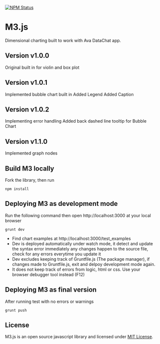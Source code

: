 [![NPM Status](https://badge.fury.io/js/dc.svg)](http://badge.fury.io/js/dc)

M3.js
=====

Dimensional charting built to work with Ava DataChat app.

Version v1.0.0
--------------------
Original built in for violin and box plot

Version v1.0.1
--------------------
Implemented bubble chart built in
Added Legend
Added Caption

Version v1.0.2
--------------------
Implementing error handling
Added back dashed line tooltip for Bubble Chart

Version v1.1.0
--------------------
Implemented graph nodes

Build M3 locally
--------------------
Fork the library, then run
```
npm install
```

Deploying M3 as development mode
---------------------------
Run the following command then open http://localhost:3000 at your local browser
```
grunt dev
```
* Find chart examples at http://localhost:3000/test_examples
* Dev is deployed automatically under watch mode, it detect and update the syntax error immediately any changes happen to the source file, check for any errors everytime you update it
* Dev excludes keeping track of Gruntfile.js (The package manager), if changes made to Gruntfile.js, exit and delpoy development mode again.
* It does not keep track of errors from logic, html or css. Use your browser debugger tool instead (F12)

Deploying M3 as final version
---------------------------
After running test with no errors or warnings
```
grunt push
```

License
--------------------

M3.js is an open source javascript library and licensed under
[MIT License](https://opensource.org/licenses/MIT).
